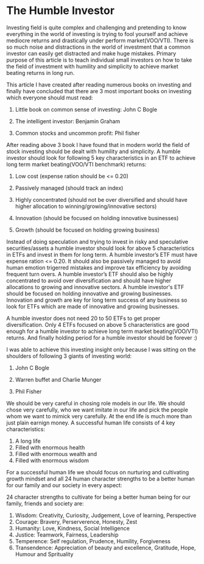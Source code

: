 The Humble Investor
===================

Investing field is quite complex and challenging and pretending to know everything in the world of investing is trying to fool yourself and achieve mediocre returns and drastically under perform market(VOO/VTI). There is so much noise and distractions in the world of investment that a common investor can easily get distracted and make huge mistakes. Primary purpose of this article is to teach individual small investors on how to take the field of investment with humility and simplicity to achieve market beating returns in long run.

This article I have created after reading numerous books on investing and finally have concluded that there are 3 most important books on investing which everyone should must read:

1) Little book on common sense of investing: John C Bogle

2) The intelligent investor: Benjamin Graham

3) Common stocks and uncommon profit: Phil fisher

After reading above 3 book I have found that in modern world the field of stock investing should be dealt with humility and simplicity. A humble investor should look for following 5 key characteristics in an ETF to achieve long term market beating(VOO/VTI benchmark) returns:

1) Low cost (expense ration should be <= 0.20)

2) Passively managed (should track an index)

3) Highly concentrated (should not be over diversified and should have higher allocation to winning/growing/innovative sectors)

4) Innovation (should be focused on holding innovative businesses)

5) Growth (should be focused on holding growing business)

Instead of doing speculation and trying to invest in risky and speculative securities/assets a humble investor should look for above 5 characteristics in ETFs and invest in them for long term. A humble investor’s ETF must have expense ration <= 0.20. It should also be passively managed to avoid human emotion trigerred mistakes and improve tax efficiency by avoiding frequent turn overs. A humble investor’s ETF should also be highly concentrated to avoid over diversification and should have higher allocations to growing and innovative sectors. A humble investor's ETF should be focused on holding innovative and growing businesses. Innovation and growth are key for long term success of any business so look for ETFs which are made of innovative and growing businesses.

A humble investor does not need 20 to 50 ETFs to get proper diversification. Only 4 ETFs focused on above 5 characteristics are good enough for a humble investor to achieve long term market beating(VOO/VTI) returns. And finally holding period for a humble investor should be forever :)

I was able to achieve this investing insight only because I was sitting on the shoulders of following 3  giants of investing world: 

1) John C Bogle

2) Warren buffet and Charlie Munger

3) Phil Fisher

We should be very careful in chosing role models in our life. We should chose very carefully, who we want imitate in our life and pick the people whom we want to mimick very carefully. At the end life is much more than just plain earnign money. A successful human life consists of 4 key characteristics:

1) A long life
2) Filled with enormous health
3) Filled with enormous wealth and
4) Filled with enormous wisdom

For a successful human life we should focus on nurturing and cultivating growth mindset and all 24 human character strengths to be a better human for our family and our society in every aspect:

24 character strengths to cultivate for being a better human  being for our family, friends and society are:

1) Wisdom: Creativity, Curiosity, Judgement, Love of learning, Perspective
2) Courage: Bravery, Perserverence, Honesty, Zest
3) Humanity: Love, Kindness, Social Intelligence
4) Justice: Teamwork, Fairness, Leadership
5) Temperence: Self regulation, Prudence, Humility, Forgiveness
6) Transendence: Appreciation of beauty and excellence, Gratitude, Hope, Humour and Sprituality
